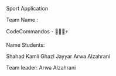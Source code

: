 Sport Application 

Team Name :

CodeCommandos - 👩🏻‍💻⚡️

Name Students:

Shahad Kamli
Ghazl Jayyar
Arwa Alzahrani

Team leader:
Arwa Alzahrani

